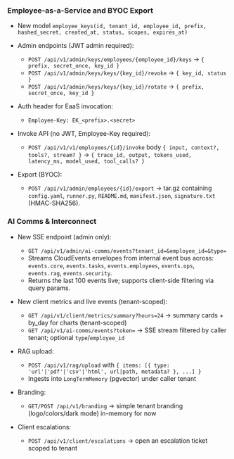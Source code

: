 ### Employee-as-a-Service and BYOC Export

- New model `employee_keys(id, tenant_id, employee_id, prefix, hashed_secret, created_at, status, scopes, expires_at)`

- Admin endpoints (JWT admin required):
  - `POST /api/v1/admin/keys/employees/{employee_id}/keys` → `{ prefix, secret_once, key_id }`
  - `POST /api/v1/admin/keys/keys/{key_id}/revoke` → `{ key_id, status }`
  - `POST /api/v1/admin/keys/keys/{key_id}/rotate` → `{ prefix, secret_once, key_id }`

- Auth header for EaaS invocation:
  - `Employee-Key: EK_<prefix>.<secret>`

- Invoke API (no JWT, Employee-Key required):
  - `POST /api/v1/v1/employees/{id}/invoke` body `{ input, context?, tools?, stream? }` → `{ trace_id, output, tokens_used, latency_ms, model_used, tool_calls? }`

- Export (BYOC):
  - `POST /api/v1/admin/employees/{id}/export` → tar.gz containing `config.yaml`, `runner.py`, `README.md`, `manifest.json`, `signature.txt` (HMAC-SHA256).

### AI Comms & Interconnect

- New SSE endpoint (admin only):
  - `GET /api/v1/admin/ai-comms/events?tenant_id=&employee_id=&type=`
  - Streams CloudEvents envelopes from internal event bus across: `events.core`, `events.tasks`, `events.employees`, `events.ops`, `events.rag`, `events.security`.
  - Returns the last 100 events live; supports client-side filtering via query params.

- New client metrics and live events (tenant-scoped):
  - `GET /api/v1/client/metrics/summary?hours=24` → summary cards + by_day for charts (tenant-scoped)
  - `GET /api/v1/ai-comms/events?token=` → SSE stream filtered by caller tenant; optional `type`/`employee_id`

- RAG upload:
  - `POST /api/v1/rag/upload` with `{ items: [{ type: 'url'|'pdf'|'csv'|'html', url|path, metadata? }, ...] }`
  - Ingests into `LongTermMemory` (pgvector) under caller tenant

- Branding:
  - `GET/POST /api/v1/branding` → simple tenant branding (logo/colors/dark mode) in-memory for now

- Client escalations:
  - `POST /api/v1/client/escalations` → open an escalation ticket scoped to tenant


